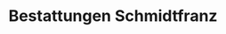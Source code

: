 ---
title: "Bestattungen Schmidtfranz"
url: /herne/bestattungen-schmidtfranz/
shop: Bestattungen
---